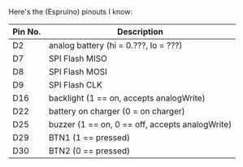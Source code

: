Here's the (Espruino) pinouts I know:

| Pin No.  | Description |
| ------------- | ------------- |
|D2| analog battery (hi = 0.???, lo = ???)|
|D7 | SPI Flash MISO |
|D8 | SPI Flash MOSI |
|D9 | SPI Flash CLK |
|D16| backlight (1 == on, accepts analogWrite)|
|D22| battery on charger (0 = on charger) |
|D25| buzzer (1 == on, 0 == off, accepts analogWrite)|
|D29| BTN1 (1 == pressed)|
|D30| BTN2 (0 == pressed)|
